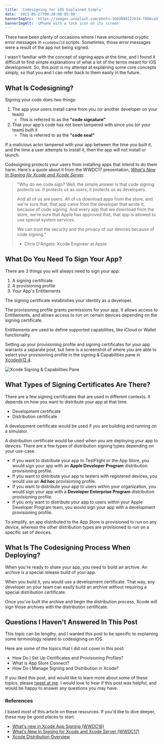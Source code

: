 ```yaml
---
title: 'Codesigning for iOS Explained Simply'
date: '2021-05-27T09:30:00-05:00'
bannerImgSrc: 'https://images.unsplash.com/photo-1603899122634-f086ca5f5ddd?ixid=MnwxMjA3fDB8MHxwaG90by1wYWdlfHx8fGVufDB8fHx8&ixlib=rb-1.2.1&auto=format&fit=crop&w=967&q=80'
bannerImgAlt: 'iPhone with a lock icon on its screen'
---
```


There have been plenty of occasions where I have encountered cryptic error
messages in `xcodebuild` scripts. Sometimes, those error messages were a result
of the app not being signed.

I wasn't familiar with the concept of signing apps at the time, and I found it
difficult to find simple explanations of what a lot of the terms meant for iOS
development. So, this post is my attempt at explaining some core concepts
simply, so that you and I can refer back to them easily in the future.

## What Is Codesigning?

Signing your code does two things:

1. The app your users install came from you (or another developer on your team)
   - This is referred to as the **"code signature"**
2. That your app's code has not been tampered with since you (or your team)
   built it
   - This is referred to as the **"code seal"**

If a malicious actor tampered with your app between the time you built it, and
the time a user attempts to install it, then the app will not install or launch.

Codesigning protects your users from installing apps that intend to do them
harm. Here's a quote about it from the WWDC17 presentation,
_[What's New In Signing for Xcode and Xcode Server](https://developer.apple.com/videos/play/wwdc2017/403/)_.

> "Why do we code sign? Well, the simple answer is that code signing protects
> us. It protects us as users, it protects us as developers.
>
> And all of us are users. All of us download apps from the store, and we're
> sure that, that app came from the developer that wrote it, because of code
> signing. And every app that we download from the store, we're sure that Apple
> has approved that, that app is allowed to use special system services.
>
> We can trust the security and the privacy of our devices because of code
> signing."
>
> - Chris D'Angelo: Xcode Engineer at Apple

## What Do You Need To Sign Your App?

There are 3 things you will always need to sign your app:

1. A signing certificate
2. A provisioning profile
3. Your App's Entitlements

The signing certificate establishes your identity as a developer.

The provisioning profile grants permissions for your app. It allows access to
Entitlements, and allows access to run on certain devices depending on the
signing certificate.

Entitlements are used to define supported capabilities, like iCloud or Wallet
functionality.

Setting up your provisioning profile and signing certificates for your app
warrants a separate post, but here is a screenshot of where you are able to
select your provisioning profile in the signing & Capabilities pane in
Xcode@12.4.

![Xcode Signing & Capabilities Pane](../automatic-xcode-signing-example.png)

## What Types of Signing Certificates Are There?

There are a few signing certificates that are used in different contexts. It
depends on how you want to distribute your app at that time.

- Development certificate
- Distribution certificate

A development certificate would be used if you are building and running on a
simulator.

A distribution certificate would be used when you are deploying your app to
devices. There are a few types of distribution signing types depending on your
use-case.

- If you want to distribute your app to TestFlight or the App Store, you would
  sign your app with an **Apple Developer Program** distribution provisioning
  profile.
- If you want to distribute your app to testers with registered devices, you
  would use an **Ad hoc** provisioning profile.
- If you want to distribute your app to users within your organization, you
  would sign your app with a **Developer Enterprise Program** distribution
  provisioning profile.
- If you only want to distribute your app to users within your Apple Developer
  Program team, you would sign your app with a development provisioning profile.

To simplify, an app distributed to the App Store is provisioned to run on any
device, whereas the other distribution types are provisioned to run on a
specific set of devices.

## What Is The Codesigning Process When Deploying?

When you're ready to share your app, you need to build an archive. An archive is
a special release build of your app.

When you build it, you would use a development certificate. That way, any
developer on your team can easily build an archive without requiring a special
distribution certificate.

Once you've built the archive and begin the distribution process, Xcode will
sign those archives with the distribution certificate.

## Questions I Haven't Answered In This Post

This topic can be lengthy, and I wanted this post to be specific to explaining
some terminology related to codesigning on iOS.

Here are some of the topics that I did not cover in this post:

- How Do I Set Up Certificates and Provisioning Profiles?
- What is App Store Connect?
- How Do I Manage Signing and Distribution in Xcode?

If you liked this post, and would like to learn more about some of these topics,
please [tweet at me](https://twitter.com/ryanjwessel). I would love to hear if
this post was helpful, and would be happy to answer any questions you may have.

### References

I based most of this article on these resources. If you'd like to dive deeper,
these may be good places to start.

- [What's new in Xcode App Signing (WWDC16)](https://developer.apple.com/videos/play/wwdc2016/401/)
- [What's New In Signing for Xcode and Xcode Server (WWDC17)](https://developer.apple.com/videos/play/wwdc2017/403/)
- [Xcode Distribution Overview](https://help.apple.com/xcode/mac/current/#/devac02c5ab8)
